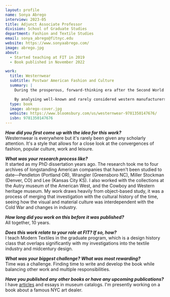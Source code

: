 ```yaml
---
layout: profile
name: Sonya Abrego
interview: 2023-05
title: Adjunct Associate Professor
division: School of Graduate Studies
department: Fashion and Textile Studies
email: sonya_abrego@fitnyc.edu
website: https://www.sonyaabrego.com/
image: abrego.jpg
about:
  - Started teaching at FIT in 2019
  - Book published in November 2022

work:
  title: Westernwear
  subtitle: Postwar American Fashion and Culture
  summary: |
    During the prosperous, forward-thinking era after the Second World War, a growing number of men, women, and children across the United States were wearing fashions that evoked the Old West. _Westernwear: Postwar American Fashion and Culture_ examines why a sartorial style with origins in 19th-century agrarian traditions continued to be worn at a time when American culture sought balance between technocratic confidence in science and technology on one side, and fear and anxiety over global annihilation on the other.

    By analysing well-known and rarely considered western manufacturers, _Westernwear_ revises the common perception that fashionable innovation came from the East coast and places western youth cultures squarely back in the picture. The book connects the history of American working class dress with broader fashionable trends and discusses how and why Native American designs and representations of Native American people were incorporated broadly and inconsistently into the western visual vocabulary. Setting westernwear firmly in context, Sonya Abrego addresses the incorporation of this iconic style into postwar wardrobes and popular culture, and charts the evolution of westernwear into a modern fashion phenomenon.
  type: book
  image: abrego-cover.jpg
  website: https://www.bloomsbury.com/us/westernwear-9781350147676/
  isbn: 9781350147676
---
```

***How did you first come up with the idea for this work?***  
Westernwear is everywhere but it's rarely been given any scholarly attention. It's a style that allows for a close look at the convergences of fashion, popular culture, work and leisure.

***What was your research process like?***  
It started as my PhD dissertation years ago. The research took me to four archives of longstanding American companies that haven't been studied to date—Pendleton (Portland OR), Wrangler (Greensboro NC), Miller Stockman (Denver, CO) and Lee (Kansas City KS). I also worked with the collections at the Autry museum of the American West, and the Cowboy and Western heritage museum. My work draws heavily from object-based study, it was a process of merging that investigation with the cultural history of the time, seeing how the visual and material culture was interdependent with the Cold War and changes in industry.

***How long did you work on this before it was published?***  
All together, 10 years.

***Does this work relate to your role at FIT? If so, how?***  
I teach Modern Textiles in the graduate program, which is a design history class that overlaps significantly with my investigations into the textile industry and midcentury design.

***What was your biggest challenge? What was most rewarding?***  
Time was a challenge. Finding time to write and develop the book while balancing other work and multiple responsibilities.

***Have you published any other books or have any upcoming publications?***  
I have [articles](https://www.sonyaabrego.com/academic-writing-) and essays in museum catalogs. I'm presently working on a book about a famous NYC art dealer.
